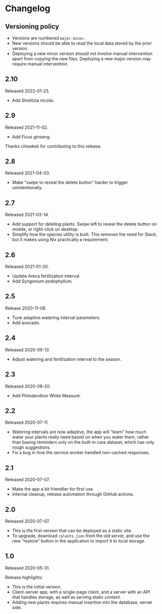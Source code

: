 # Changelog

## Versioning policy

 * Versions are numbered `major.minor`.
 * New versions should be able to read the local data stored by the prior version.
 * Deploying a new minor version should not involve manual intervention apart
   from copying the new files. Deploying a new major version may require manual
   intervention.

## 2.10

Released 2022-01-23.

 * Add Strelitzia nicolai.

## 2.9

Released 2021-11-02.

 * Add Ficus ginseng.

Thanks chloekek for contributing to this release.

## 2.8

Released 2021-04-03.

 * Make "swipe to reveal the delete button" harder to trigger unintentionally.

## 2.7

Released 2021-03-14.

 * Add support for deleting plants. Swipe left to reveal the delete button on
   mobile, or right-click on desktop.
 * Simplify how the species utility is built. This removes the need for Stack,
   but it makes using Nix practically a requirement.

## 2.6

Released 2021-01-20.

 * Update Areca fertilization interval.
 * Add Syngonium podophyllum.

## 2.5

Release 2020-11-08.

 * Tune adaptive watering interval parameters.
 * Add avocado.

## 2.4

Released 2020-09-13.

 * Adjust watering and fertilization interval to the season.

## 2.3

Released 2020-08-20.

 * Add Philodendron White Measure.

## 2.2

Released 2020-07-11.

 * Watering intervals are now adaptive, the app will “learn” how much water your
   plants really need based on when you water them, rather than basing reminders
   only on the built-in care dataset, which has only rough suggestions.
 * Fix a bug in how the service worker handled non-cached responses.

## 2.1

Released 2020-07-07.

 * Make the app a bit friendlier for first use.
 * Internal cleanup, release automation through GitHub actions.

## 2.0

Released 2020-07-07.

 * This is the first version that can be deployed as a static site.
 * To upgrade, download `/plants.json` from the old server, and use the new
   “restore” button in the application to import it to local storage.

## 1.0

Released 2020-05-31.

Release highlights:

 * This is the initial version.
 * Client-server app, with a single-page client, and a server with an API that
   handles storage, as well as serving static content.
 * Adding new plants requires manual insertion into the database, server side.
